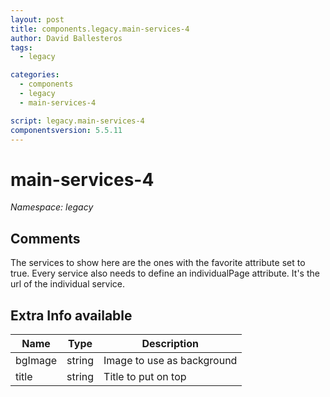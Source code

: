 ```yaml
---
layout: post
title: components.legacy.main-services-4
author: David Ballesteros
tags:
  - legacy

categories:
  - components
  - legacy
  - main-services-4

script: legacy.main-services-4
componentsversion: 5.5.11
---
```

# main-services-4

*Namespace: legacy*

## Comments

The services to show here are the ones with the favorite attribute set to true.
Every service also needs to define an individualPage attribute. It's the url of the individual service.


## Extra Info available

| Name | Type | Description |
| --- | --- | --- |
| bgImage | string | Image to use as background |
| title | string | Title to put on top |

